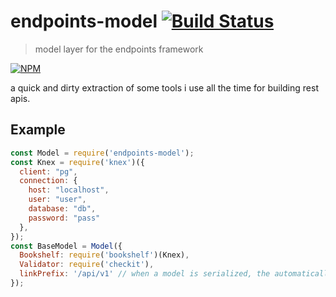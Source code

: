 # endpoints-model [![Build Status](https://secure.travis-ci.org/endpoints/model.png)](http://travis-ci.org/endpoints/model)
> model layer for the endpoints framework

[![NPM](https://nodei.co/npm/endpoints-model.png)](https://nodei.co/npm/endpoints-model/)

a quick and dirty extraction of some tools i use all the time for building rest apis.

## Example
```js
const Model = require('endpoints-model');
const Knex = require('knex')({
  client: "pg",
  connection: {
    host: "localhost",
    user: "user",
    database: "db",
    password: "pass"
  },
});
const BaseModel = Model({
  Bookshelf: require('bookshelf')(Knex),
  Validator: require('checkit'),
  linkPrefix: '/api/v1' // when a model is serialized, the automatically generated `links` key may need a prefix to produce the correct endpoint URL.
});
```
